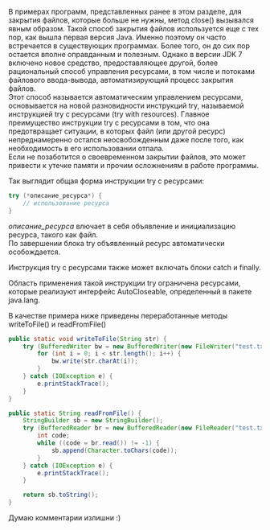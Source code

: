 В примерах программ, представленных ранее в этом разделе, для закрытия файлов, которые больше не нужны, метод close() вызывался явным образом. Такой способ закрытия файлов используется еще с тех пор, как вышла первая версия Java. Именно поэтому он часто встречается в существующих программах. Более того, он до сих пор остается вполне оправданным и полезным. Однако в версии JDK 7 включено новое средство, предоставляющее другой, более рациональный способ управления ресурсами, в том числе и потоками файлового ввода-вывода, автоматизирующий процесс закрытия файлов.  
Этот способ называется автоматическим управлением ресурсами, основывается на новой разновидности инструкций try, называемой инструкцией try c ресурсами (try with resources). Главное преимущество инструкции try c ресурсами в том, что она предотвращает ситуации, в которых файл (или другой ресурс) непреднамеренно остался неосвобожденным даже после того, как необходимость в его использовании отпала.  
Если не позаботится о своевременном закрытии файлов, это может привести к утечке памяти и прочим осложнениям в работе программы.

Так выглядит общая форма инструкции try c ресурсами:
```java
try (*описание_ресурса*) {
    // использование ресурса
}
```
*описание_ресурса* влючает в себя объявление и инициализацию ресурса, такого как файл.  
По завершении блока try объявленный ресурс автоматически особождается. 

Инструкция try c ресурсами также может включать блоки catch и finally.

Область применения такой инструкции try ограничена ресурсами, которые реализуют интерфейс AutoCloseable, определенный в пакете java.lang.

В качестве примера ниже приведены переработанные методы writeToFile() и readFromFile()
```java
public static void writeToFile(String str) {
    try (BufferedWriter bw = new BufferedWriter(new FileWriter("test.txt"))) {
        for (int i = 0; i < str.length(); i++) {
            bw.write(str.charAt(i));
        }
    } catch (IOException e) {
        e.printStackTrace();
    }
}

public static String readFromFile() {
    StringBuilder sb = new StringBuilder();
    try (BufferedReader br = new BufferedReader(new FileReader("test.txt"))) {
        int code;
        while ((code = br.read()) != -1) {
            sb.append(Character.toChars(code));
        }
    } catch (IOException e) {
        e.printStackTrace();
    }

    return sb.toString();
}
```
Думаю комментарии излишни :)
